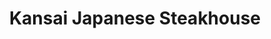 ---
layout: place
title: "Kansai Japanese Steakhouse"
permalink: /kentucky/elizabethtown/kansai-japanese-steakhouse.html
stateAbbr: KY
stateName: Kentucky
cityName: Elizabethtown
seo:
  name: "Kansai Japanese Steakhouse"
  type: Restaurant
  links: null
description: "Looking for sushi in Elizabethtown, Kentucky? Check out Kansai Japanese Steakhouse for a delightful Japanese dining experience. Enjoy a variety of sushi and ..."
place_id: ChIJqUWRkJLoaIgR2z67n3rsaMU
photos:
  - name: >-
      places/ChIJqUWRkJLoaIgR2z67n3rsaMU/photos/AeeoHcIKaKohK1mxuYTIrqAF2cuFWTWJTB8s2GFcKOQ3GjAUnf6SvBGjDj-lU-j5sLXmGhWBz88HH44Y4T_3w1QC0agmGFS8BvO9iGn77hjG2hLKSQ3HJ6jcWOrPO0MOTaw8HX6h_10aJZf0vb5vJXAuc9HjYr9SPNMe9U4JNMnyaeZQKQhVB3QOL13Oy1maTEL5POjDi0wo9fxtNkk2CBIKUL-T_1Z2sD9UAojnXobgK9BpdkVGs9z3exXAoZQg7gqkUvmsYV9I_KE63vMiDGJ8In2akTy_yROU7RGByQU4PbjTyHs11FFmIXt7_w0G9YqIVf84ESs5NOsFRCb0JugCifVXp-Fn28AKGxLQ2d4eHmM27tjc1jJ0asXS_ApI-Hg9ItAKoeQGSRIKobm16DwVg8Hxhy9o4VDRGqy6QSmdF_h60V8
    widthPx: 4032
    heightPx: 3024
    authorAttributions:
      - displayName: Brandon Haycraft
        uri: https://maps.google.com/maps/contrib/111507080294657232830
        photoUri: >-
          https://lh3.googleusercontent.com/a-/ALV-UjXP1gIb-qRRQGIM8NjtMu4358fArlPp1Ibeg-B8OMR3DyZfeGg=s100-p-k-no-mo
    flagContentUri: >-
      https://www.google.com/local/imagery/report/?cb_client=maps_api_places.places_api&image_key=!1e10!2sCIHM0ogKEICAgICe9tO8ywE&hl=en-US
    googleMapsUri: >-
      https://www.google.com/maps/place//data=!3m4!1e2!3m2!1sCIHM0ogKEICAgICe9tO8ywE!2e10!4m2!3m1!1s0x8868e892909145a9:0xc568ec7a9fbb3edb
  - name: >-
      places/ChIJqUWRkJLoaIgR2z67n3rsaMU/photos/AeeoHcIYH0eCryNxfPbw-1b3akvL5glUfxGHTh3ajuD0KmX9MaNC8DwkCSJr_6uglrBSJx3upwyWG6qLpFDRWKj_8-mgzMxDuqhqQ-IGHn-YEHmKrIc-hXy8Zop-te1Am9fsh_m6D-IvgCdXmQid_EidGlU49FDF8RNuZNfs2sFNKTXA83LVwgwHESDNht9G2RXUMdSQjO_ouZdrUTtdKSBxBP8cufhK7Xc_Bu5dZwtBiRzQY_6HVzexnJMbOmcnzxdxu0yxAqVFrIAvUVf6MMlN0ZjEbwNvA7y99fZ5hNAhNPpHO9ZCsuMIHjLgAlHB1usPW4KhdZ-FVUrXR_rJwgHXZ8mf59pi6abewkhPNqdJVkwv3HOmNnDzSPDNb9A4OX4LHvTM5UEAgW0EzZAMc_Y3FUcdCHlNltc7yu3lTn-UxwqZ7Weg
    widthPx: 3000
    heightPx: 4000
    authorAttributions:
      - displayName: Larri Housh
        uri: https://maps.google.com/maps/contrib/108329088468270754535
        photoUri: >-
          https://lh3.googleusercontent.com/a/ACg8ocL3mG0JBdb9a7ZuhdVJJiEQ5hMY4-Grx-BuT619ZG2PsZzywg=s100-p-k-no-mo
    flagContentUri: >-
      https://www.google.com/local/imagery/report/?cb_client=maps_api_places.places_api&image_key=!1e10!2sCIHM0ogKEICAgIDHkfSUxgE&hl=en-US
    googleMapsUri: >-
      https://www.google.com/maps/place//data=!3m4!1e2!3m2!1sCIHM0ogKEICAgIDHkfSUxgE!2e10!4m2!3m1!1s0x8868e892909145a9:0xc568ec7a9fbb3edb
  - name: >-
      places/ChIJqUWRkJLoaIgR2z67n3rsaMU/photos/AeeoHcKbdeUa5npiAwHokqr2HJG9z36ocenQv7DWdfgGp-VUh5cvxvsJcsyxoaBQz01C0wj3ipQ05kdb9ULHsg_Gr8lkK9v_Ux1SNBxHcp23EiUTxTzCga97LGjN0cC_dHkL2CCgU2o5PB5Le5VTfq5Ik3K0L3y-K_FaUnpQN_K3W_2fqSUmEy8VkhCQDAqp3W9nbL5jtUguig_AZXfQl7Mj4AzwLRlne8CQUl33uR0wa8FLzOQdqdJeTef-jQHUqFEzN6rMKogyS6C_MSxE1WFmq_n9-aeUw7zWMMMWEmuO9iv20eM7DWKgzg96SgPuvon2u6RRJnZ3iMQaW4cQl3ZoeSFCMF9f6nEowZDSN0oHRxCmsdYLX6pvocF8SyX8tt4GIxg25nru7YKDPE5gcn8h9-32ZgD7Bc5V6OPbvxpCjuRssQ
    widthPx: 3430
    heightPx: 1800
    authorAttributions:
      - displayName: Chad Toland
        uri: https://maps.google.com/maps/contrib/101345913278013089549
        photoUri: >-
          https://lh3.googleusercontent.com/a-/ALV-UjVkLNNUn1Vs4A2m_KvhoYazF0McP5sswhmWnesjdY9ziehanS4JGQ=s100-p-k-no-mo
    flagContentUri: >-
      https://www.google.com/local/imagery/report/?cb_client=maps_api_places.places_api&image_key=!1e10!2sCIHM0ogKEICAgID2_qLGIw&hl=en-US
    googleMapsUri: >-
      https://www.google.com/maps/place//data=!3m4!1e2!3m2!1sCIHM0ogKEICAgID2_qLGIw!2e10!4m2!3m1!1s0x8868e892909145a9:0xc568ec7a9fbb3edb
  - name: >-
      places/ChIJqUWRkJLoaIgR2z67n3rsaMU/photos/AeeoHcLho6ojkVDNG4zeZ-6oCwMxD1kg5ZZHst6i9b_TILZyijHG52cHB9o-vrhqsmyulG3ythuhcnHwIAF9QYdkd93ZNATp-eOJHfM1fBqNluw23bRn2kS3H7Qzv67oUvIn8BXiVXoUat_bFCV7uIo-TvngX0yHiTnYApVw5VGQYSL9j_Jlzo8vgSIUy_ilewzVkok5UweHWksHoJOw6OZ5UfddYXe2hysnVV5m58fzDZRoUsSoMOo7nUsn1mdnScV6u2tE6ri8nnjWdK6dt-54Pjsl-kbY7tptApjqM0vTbj-yD475iYmNAlkKjnZMm2MjrXa0PpO2s-lR29Y73L-1SjDIWc3JaCqz9ezGvUCSab4j1WD-dxYLz03PTLTrjgPajoKQJijkXXJVwFcqYId3j78Iv54RCCi3kIRjQ86GmeXm7wI
    widthPx: 3024
    heightPx: 4032
    authorAttributions:
      - displayName: Steve Simpkins (Slider)
        uri: https://maps.google.com/maps/contrib/104198009910031405465
        photoUri: >-
          https://lh3.googleusercontent.com/a-/ALV-UjU-VQn1GcwuDFNGE1rD5x6d2b51oaD4eB0PG3Ka-4JzqfSkbOKC_Q=s100-p-k-no-mo
    flagContentUri: >-
      https://www.google.com/local/imagery/report/?cb_client=maps_api_places.places_api&image_key=!1e10!2sCIHM0ogKEICAgIDOwei7tAE&hl=en-US
    googleMapsUri: >-
      https://www.google.com/maps/place//data=!3m4!1e2!3m2!1sCIHM0ogKEICAgIDOwei7tAE!2e10!4m2!3m1!1s0x8868e892909145a9:0xc568ec7a9fbb3edb
  - name: >-
      places/ChIJqUWRkJLoaIgR2z67n3rsaMU/photos/AeeoHcK5qmYPmlStzeoubaCGe5AjIpQbHAypvRGpbFYwKYJDOs_SFrn48q28N-9Llxkx0Dx1cXct82lHhVd8OvBmI8SGSaHrzfNKnPBR6nTWKXwxs-eDXYXfpegfnq9d3teLfx1tW7PsBcZBJ7LNFOYkG_0jlZPO3Nf5ShikOPTX88Qx8f9OgEovTkKJlh1_zHDVq5wFDx-Ktcw_zFCUFTo6xAqqzv-XPVUN293bZKEJ3vWDitTISXw1OkvJIndocSam_B3uYkb06FkYrpk7TSfZc8K_Agz7CmhLjeiKSoy7YgHtiRJ67RmCqYu2i6yHZvTU0Qle5DbF9aC7vnkY_VWklpdbNZJoAeQ-hsQNYIyv262zCESXPvvO0uEKCwEO1pgNcPwYELoDeJ9pq5QUcrS8EkIps1F9j7zydahoqQBiY6wkgjWk
    widthPx: 2733
    heightPx: 2243
    authorAttributions:
      - displayName: James Cummings
        uri: https://maps.google.com/maps/contrib/111047028031471518268
        photoUri: >-
          https://lh3.googleusercontent.com/a-/ALV-UjV2g5TfTpzxDeT77ly7QaaJuJDfaOaUYl0dCJj71EzoWvF33M8=s100-p-k-no-mo
    flagContentUri: >-
      https://www.google.com/local/imagery/report/?cb_client=maps_api_places.places_api&image_key=!1e10!2sCIHM0ogKEICAgID9mpekogE&hl=en-US
    googleMapsUri: >-
      https://www.google.com/maps/place//data=!3m4!1e2!3m2!1sCIHM0ogKEICAgID9mpekogE!2e10!4m2!3m1!1s0x8868e892909145a9:0xc568ec7a9fbb3edb
  - name: >-
      places/ChIJqUWRkJLoaIgR2z67n3rsaMU/photos/AeeoHcI-r6sant43wfhpfJ4IhxJZdlY9XZqlObMGUJkLKmLyRE2YbLggxjOg7dT2YkLl21rNVT7kC53nqWdLmiSTyRkU0ntV0seYT2ru2YtA_EHya6IeN4DLrDJy177oh11XyuAMGb4E69kfY8FkvSEH8ivn7UXSbb036xrPzw9XN8vMPcjNQ44Zo8L5DZRLxejwfEr2s5mDdFVOJ0AtnujoRsrdEVFlrr2zk0fVk2aFNJ7kBSaolmSLcKCXtYCe-fl6sQhJsPDMriqjiM2Vzn55yi3aGGQ6qC3Tn_W1cow8Kz_-s7wDfbZsBwL0PZ2s3I1wadoXd0WTUZhis0-OabDq45V-DidXMgprjjnwvestl9dqsL32x1uaCcDXmzzlkMCAFOai35pcg8DdJNOaotNU1hV-RIYFPtlGeFikluDzbrJUdQ
    widthPx: 3024
    heightPx: 4032
    authorAttributions:
      - displayName: Steve Simpkins (Slider)
        uri: https://maps.google.com/maps/contrib/104198009910031405465
        photoUri: >-
          https://lh3.googleusercontent.com/a-/ALV-UjU-VQn1GcwuDFNGE1rD5x6d2b51oaD4eB0PG3Ka-4JzqfSkbOKC_Q=s100-p-k-no-mo
    flagContentUri: >-
      https://www.google.com/local/imagery/report/?cb_client=maps_api_places.places_api&image_key=!1e10!2sCIHM0ogKEICAgIDOwej3dA&hl=en-US
    googleMapsUri: >-
      https://www.google.com/maps/place//data=!3m4!1e2!3m2!1sCIHM0ogKEICAgIDOwej3dA!2e10!4m2!3m1!1s0x8868e892909145a9:0xc568ec7a9fbb3edb
  - name: >-
      places/ChIJqUWRkJLoaIgR2z67n3rsaMU/photos/AeeoHcKPLbCvZOfaEGQsN1Od-s3s8PSAooi4n0xH0OVDE-0Qh1b20mmjkdFdeQ0Hq8Yu8CFpDVDkofopLljhSn90KLVdIRhGtsfo1pCDb6iFaV4X3Oz0N4I1lUprU2oeES0Q0cwwyRdB303LrxH2A0httpTzgWP4zbHf6FMgkbiUovCIBb-tSRN-2FXyFMDhPDnwuZehqEpmoLmu5bX3JSCmlNDqACIs-rXdyEdQlxoMdvqe2pku4VhmaC6dziUr6K-QJ4M4zTIBiO7813h2pLxsnELWVdTPbFwiKZEfodiZc_SlN_k6OkHhgGAJjFdZ8ES8XYs9_2i1ef9QnE-zekGaGgsCdicZn-5quHumyrZSUvbF7LuMTI6yKl8niw1_j7SVT4NUxWFwxH1XTRD8ZwDrSKaE0skQb_qt2ehsJ07jkxmdboPE
    widthPx: 3024
    heightPx: 4032
    authorAttributions:
      - displayName: Sara C
        uri: https://maps.google.com/maps/contrib/102484068785566749593
        photoUri: >-
          https://lh3.googleusercontent.com/a-/ALV-UjX3Aud_sk7mVlgY3I5ExxJj0P1wJSg795YU9bhT_T7g5DumkfVHLw=s100-p-k-no-mo
    flagContentUri: >-
      https://www.google.com/local/imagery/report/?cb_client=maps_api_places.places_api&image_key=!1e10!2sCIHM0ogKEICAgIDXgvb2lQE&hl=en-US
    googleMapsUri: >-
      https://www.google.com/maps/place//data=!3m4!1e2!3m2!1sCIHM0ogKEICAgIDXgvb2lQE!2e10!4m2!3m1!1s0x8868e892909145a9:0xc568ec7a9fbb3edb
  - name: >-
      places/ChIJqUWRkJLoaIgR2z67n3rsaMU/photos/AeeoHcKzXH7Nq6wR32uENVJxV-V-Z8bJHUT5gU69LUVsrhOyFvU8WEWk40mDmNTqoHBkw7rf7swvV2EzWNXqYXe5-sL1CryZ-rohC6HZ3GEz2Mj6tjDgIXMfWQMnNrV_AjL6W6Ra-9VY1VE96mRZE4AhbIDOUjOPv7KKYdCVNQnZ6TJaW0zz-58olo1OMpz1_Z-gBmPndLtMqXHlvHgJtdv-6bB_U9sTkpPqDb__GcCb5MtCoYSPVY1E5VxqG-t4M8ySp0LvWVj52G5AGkC-nBhHqtKrAn7p5_nMRu-wil3GJpyWSKmRZXqqXu1jqh8nKSlhQNQOigcY4x5SUsA3q8PCsJ7tHAi7MTRBnnsRPLRtHuRMOT52IsBf7zd7RpX6FRYM-Rtckasa1B9cfxNY3kBwfQ6OFsBw__ZcJVNn1TDTgbxn5Oaz
    widthPx: 3072
    heightPx: 2763
    authorAttributions:
      - displayName: Teresa knudson
        uri: https://maps.google.com/maps/contrib/108019967160128736088
        photoUri: >-
          https://lh3.googleusercontent.com/a-/ALV-UjUEw-Rx2Srvd0ywrdg-E5BOJ_TwVvB6Ua5W8W3EWGxNJUx7tPCATw=s100-p-k-no-mo
    flagContentUri: >-
      https://www.google.com/local/imagery/report/?cb_client=maps_api_places.places_api&image_key=!1e10!2sCIHM0ogKEICAgIDh3MG-7AE&hl=en-US
    googleMapsUri: >-
      https://www.google.com/maps/place//data=!3m4!1e2!3m2!1sCIHM0ogKEICAgIDh3MG-7AE!2e10!4m2!3m1!1s0x8868e892909145a9:0xc568ec7a9fbb3edb
  - name: >-
      places/ChIJqUWRkJLoaIgR2z67n3rsaMU/photos/AeeoHcJ5NNAFIbkhNZCL1tqUducUMD9GUQ5w-n_h2tPK4VPSmR07DYfzQrRcqwPfr6yfPhwDbb7vwUMc0K6eYsHtKS0mYMEiLTUkD3E9z9fb3e0OmJKzQOkt39Rt9gvRmgdFTiI-YlZxhqVGLj7eU977w_Q9-PGII-JUDgFWM2Lii9i-vkXYYDqY3tT5QF4Gcm7XS8FfHg14wkYraEdBkU_ohqETGhSKf7tbZeTyG_cnkt846xtRioZh0nSsP0wBUkhtvHPd5C2ZyEkyn5K0Eskp5MCKG1t5IFroef68Jlv6RkjT4UBA10LG5dcsZIrj06eEZZ9E8OcGysWNm-YinP41Rp50wV85S6LEiRayqsSer4Za_Ca7vxdBRj5We_hKgho_pwE7XEcIjpcAgj4-OV08_WxAet4Zfg54xMQAlijl-AYdXnWQ
    widthPx: 1932
    heightPx: 2576
    authorAttributions:
      - displayName: Kris Lawrence
        uri: https://maps.google.com/maps/contrib/117824048585046447299
        photoUri: >-
          https://lh3.googleusercontent.com/a-/ALV-UjWRIw9h9cbPsiLNQ5sGwbcnzShBO3ConVmda7DUSzwuO7Ayt71F=s100-p-k-no-mo
    flagContentUri: >-
      https://www.google.com/local/imagery/report/?cb_client=maps_api_places.places_api&image_key=!1e10!2sCIHM0ogKEICAgICc8cb9sQE&hl=en-US
    googleMapsUri: >-
      https://www.google.com/maps/place//data=!3m4!1e2!3m2!1sCIHM0ogKEICAgICc8cb9sQE!2e10!4m2!3m1!1s0x8868e892909145a9:0xc568ec7a9fbb3edb
  - name: >-
      places/ChIJqUWRkJLoaIgR2z67n3rsaMU/photos/AeeoHcJ5iJMeeqkz4jk8CzF1wded5TCC3-MtcZbb4c44OfoMGqgt6r-f3zzi-K7ZhZXLhbhrJfEFPmrK5jsKb4a36nnnwWzifK0kychtwAi2KgvcS6Yy1-Xc_jb0IkqkY4oU3q6q_93UCRizTqYoN_0fyR5FTzkpedFWi0XdVKrmabb-NRikd3fM9Vhf5Ip-eq7l_j-wmxQ6zyF-BcMKuDgdKJGxqG5P7I_siHq--rObEE8KWEuKXwt8W20ElKYAaiVTX_L92d7G9WaH79uajWJQRGeRXinRoiOzUpA3MW83j0XcttakU1B_PkEBHWx7abD4gLUqGzGjTc6Wfpb4jMFjHFxo4g7GVNOpakufW2uGFfLgMhCBbBRf3mxd133KNX_gyI66rMVTs18Y28UqHve95gsGAMBIkDZm6-IZIW6ckxZHBw
    widthPx: 2940
    heightPx: 2940
    authorAttributions:
      - displayName: Jeremy Cooley
        uri: https://maps.google.com/maps/contrib/114839012076780066733
        photoUri: >-
          https://lh3.googleusercontent.com/a/ACg8ocJxgNhahI04D13IoEEfzwJCRc-0EfVRSytWm5Qm5NFSfPh5Rw=s100-p-k-no-mo
    flagContentUri: >-
      https://www.google.com/local/imagery/report/?cb_client=maps_api_places.places_api&image_key=!1e10!2sCIHM0ogKEICAgIDb8LiBWw&hl=en-US
    googleMapsUri: >-
      https://www.google.com/maps/place//data=!3m4!1e2!3m2!1sCIHM0ogKEICAgIDb8LiBWw!2e10!4m2!3m1!1s0x8868e892909145a9:0xc568ec7a9fbb3edb
address: 1611 N Dixie Hwy, Elizabethtown, KY 42701, USA
street: 1611 N Dixie Hwy
city: Elizabethtown
state: KY
zip: '42701'
country: USA
neighborhood: null
latitude: '37.730100'
longitude: '-85.883463'
accessibility_options:
  wheelchairAccessibleParking: true
  wheelchairAccessibleEntrance: true
  wheelchairAccessibleRestroom: true
  wheelchairAccessibleSeating: true
business_status: OPERATIONAL
name: Kansai Japanese Steakhouse
google_maps_links:
  directionsUri: >-
    https://www.google.com/maps/dir//''/data=!4m7!4m6!1m1!4e2!1m2!1m1!1s0x8868e892909145a9:0xc568ec7a9fbb3edb!3e0
  placeUri: https://maps.google.com/?cid=14224879434459725531
  writeAReviewUri: >-
    https://www.google.com/maps/place//data=!4m3!3m2!1s0x8868e892909145a9:0xc568ec7a9fbb3edb!12e1
  reviewsUri: >-
    https://www.google.com/maps/place//data=!4m4!3m3!1s0x8868e892909145a9:0xc568ec7a9fbb3edb!9m1!1b1
  photosUri: >-
    https://www.google.com/maps/place//data=!4m3!3m2!1s0x8868e892909145a9:0xc568ec7a9fbb3edb!10e5
primary_type: Japanese Restaurant
opening_hours:
  regular: null
  current: null
secondary_opening_hours:
  regular:
    weekdayDescriptions: null
    type: null
  current:
    weekdayDescriptions: null
    type: null
phone: null
price_level: null
price_range: null
rating: null
rating_count: 0
website: null
reviews: null
parking_options: null
payment_options: null
allow_dogs: null
curbside_pickup: null
delivery: null
dine_in: null
good_for_children: null
good_for_groups: null
good_for_sports: null
live_music: null
menu_for_children: null
outdoor_seating: null
reservable: null
restroom: null
serves_beer: null
serves_breakfast: null
serves_brunch: null
serves_cocktails: null
serves_coffee: null
serves_dinner: null
serves_dessert: null
serves_lunch: null
serves_vegetarian_food: null
serves_wine: null
takeout: null
summary: null

---